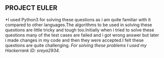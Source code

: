 ## PROJECT EULER
*I used Python3 for solving these questions as i am quite familiar with it compared to other languages.The algorithms to be used in solving these questions are little tricky and tough too.Initially when i tried to solve these questions many of the test cases are failed and i got wrong answer but later i made changes in my code and then they were accepted.I felt these questions are quite challenging.
*For solving these problems I used my Hackerrank ID: sreya2934.*
